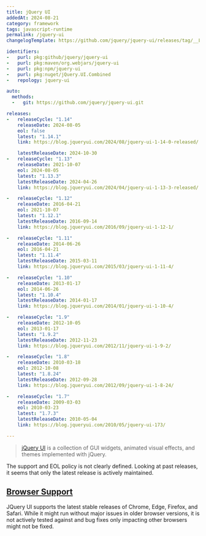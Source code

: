 ```yaml
---
title: jQuery UI
addedAt: 2024-08-21
category: framework
tags: javascript-runtime
permalink: /jquery-ui
changelogTemplate: https://github.com/jquery/jquery-ui/releases/tag/__LATEST__

identifiers:
-   purl: pkg:github/jquery/jquery-ui
-   purl: pkg:maven/org.webjars/jquery-ui
-   purl: pkg:npm/jquery-ui
-   purl: pkg:nuget/jQuery.UI.Combined
-   repology: jquery-ui

auto:
  methods:
  -   git: https://github.com/jquery/jquery-ui.git

releases:
-   releaseCycle: "1.14"
    releaseDate: 2024-08-05
    eol: false
    latest: "1.14.1"
    link: https://blog.jqueryui.com/2024/08/jquery-ui-1-14-0-released/

    latestReleaseDate: 2024-10-30
-   releaseCycle: "1.13"
    releaseDate: 2021-10-07
    eol: 2024-08-05
    latest: "1.13.3"
    latestReleaseDate: 2024-04-26
    link: https://blog.jqueryui.com/2024/04/jquery-ui-1-13-3-released/

-   releaseCycle: "1.12"
    releaseDate: 2016-04-21
    eol: 2021-10-07
    latest: "1.12.1"
    latestReleaseDate: 2016-09-14
    link: https://blog.jqueryui.com/2016/09/jquery-ui-1-12-1/

-   releaseCycle: "1.11"
    releaseDate: 2014-06-26
    eol: 2016-04-21
    latest: "1.11.4"
    latestReleaseDate: 2015-03-11
    link: https://blog.jqueryui.com/2015/03/jquery-ui-1-11-4/

-   releaseCycle: "1.10"
    releaseDate: 2013-01-17
    eol: 2014-06-26
    latest: "1.10.4"
    latestReleaseDate: 2014-01-17
    link: https://blog.jqueryui.com/2014/01/jquery-ui-1-10-4/

-   releaseCycle: "1.9"
    releaseDate: 2012-10-05
    eol: 2013-01-17
    latest: "1.9.2"
    latestReleaseDate: 2012-11-23
    link: https://blog.jqueryui.com/2012/11/jquery-ui-1-9-2/

-   releaseCycle: "1.8"
    releaseDate: 2010-03-18
    eol: 2012-10-08
    latest: "1.8.24"
    latestReleaseDate: 2012-09-28
    link: https://blog.jqueryui.com/2012/09/jquery-ui-1-8-24/

-   releaseCycle: "1.7"
    releaseDate: 2009-03-03
    eol: 2010-03-23
    latest: "1.7.3"
    latestReleaseDate: 2010-05-04
    link: https://blog.jqueryui.com/2010/05/jquery-ui-173/

---
```


> [jQuery UI](https://jqueryui.com/) is a collection of GUI widgets, animated
> visual effects, and themes implemented with jQuery.

The support and EOL policy is not clearly defined. Looking at past releases,
it seems that only the latest release is actively maintained.

## [Browser Support](https://jqueryui.com/browser-support/)

JQuery UI supports the latest stable releases of Chrome, Edge, Firefox,
and Safari. While it might run without major issues in older browser
versions, it is not actively tested against and bug fixes only impacting
other browsers might not be fixed.
